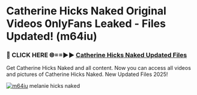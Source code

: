 # Catherine Hicks Naked Original Videos 0nlyFans Leaked - Files Updated! (m64iu)

<h3>🔴 CLICK HERE 🌐==►► <a href="https://tinyurl.com/up5wt9bj" rel="nofollow">Catherine Hicks Naked Updated Files</a></h3>

Get Catherine Hicks Naked and all content. Now you can access all videos and pictures of Catherine Hicks Naked. New Updated Files 2025!

[![m64iu](https://i.imgur.com/ABiUzMV.gif)](https://tinyurl.com/up5wt9bj)
melanie hicks naked